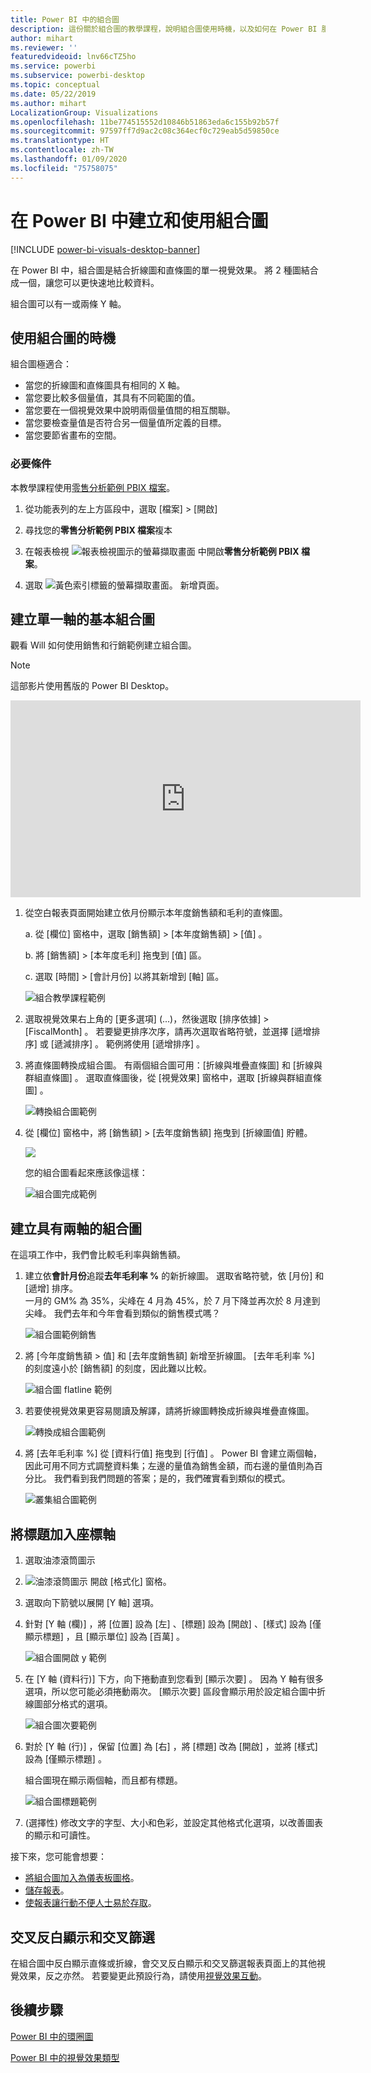 ```yaml
---
title: Power BI 中的組合圖
description: 這份關於組合圖的教學課程，說明組合圖使用時機，以及如何在 Power BI 服務與 Desktop 中建置。
author: mihart
ms.reviewer: ''
featuredvideoid: lnv66cTZ5ho
ms.service: powerbi
ms.subservice: powerbi-desktop
ms.topic: conceptual
ms.date: 05/22/2019
ms.author: mihart
LocalizationGroup: Visualizations
ms.openlocfilehash: 11be774515552d10846b51863eda6c155b92b57f
ms.sourcegitcommit: 97597ff7d9ac2c08c364ecf0c729eab5d59850ce
ms.translationtype: HT
ms.contentlocale: zh-TW
ms.lasthandoff: 01/09/2020
ms.locfileid: "75758075"
---
```

# <a name="create-and-use-combo-charts-in-power-bi"></a>在 Power BI 中建立和使用組合圖

[!INCLUDE [power-bi-visuals-desktop-banner](../includes/power-bi-visuals-desktop-banner.md)]

在 Power BI 中，組合圖是結合折線圖和直條圖的單一視覺效果。 將 2 種圖結合成一個，讓您可以更快速地比較資料。

組合圖可以有一或兩條 Y 軸。

## <a name="when-to-use-a-combo-chart"></a>使用組合圖的時機
組合圖極適合：

* 當您的折線圖和直條圖具有相同的 X 軸。
* 當您要比較多個量值，其具有不同範圍的值。
* 當您要在一個視覺效果中說明兩個量值間的相互關聯。
* 當您要檢查量值是否符合另一個量值所定義的目標。
* 當您要節省畫布的空間。

### <a name="prerequisites"></a>必要條件
本教學課程使用[零售分析範例 PBIX 檔案](https://download.microsoft.com/download/9/6/D/96DDC2FF-2568-491D-AAFA-AFDD6F763AE3/Retail%20Analysis%20Sample%20PBIX.pbix)。

1. 從功能表列的左上方區段中，選取 [檔案]   > [開啟] 
   
2. 尋找您的**零售分析範例 PBIX 檔案**複本

1. 在報表檢視 ![報表檢視圖示的螢幕擷取畫面](media/power-bi-visualization-kpi/power-bi-report-view.png) 中開啟**零售分析範例 PBIX 檔案**。

1. 選取 ![黃色索引標籤的螢幕擷取畫面。](media/power-bi-visualization-kpi/power-bi-yellow-tab.png) 新增頁面。



## <a name="create-a-basic-single-axis-combo-chart"></a>建立單一軸的基本組合圖
觀看 Will 如何使用銷售和行銷範例建立組合圖。
   > [!NOTE]
   > 這部影片使用舊版的 Power BI Desktop。
   > 
   > 
<iframe width="560" height="315" src="https://www.youtube.com/embed/lnv66cTZ5ho?list=PL1N57mwBHtN0JFoKSR0n-tBkUJHeMP2cP" frameborder="0" allowfullscreen></iframe>  

<a name="create"></a>

1. 從空白報表頁面開始建立依月份顯示本年度銷售額和毛利的直條圖。

    a.  從 [欄位] 窗格中，選取 [銷售額]  \> [本年度銷售額]   > [值]  。

    b.  將 [銷售額]  \> [本年度毛利]  拖曳到 [值]  區。

    c. 選取 [時間]  \> [會計月份]  以將其新增到 [軸]  區。

    ![組合教學課程範例](media/power-bi-visualization-combo-chart/combotutorial1new.png)
5. 選取視覺效果右上角的 [更多選項]  (...)，然後選取 [排序依據] > [FiscalMonth]  。 若要變更排序次序，請再次選取省略符號，並選擇 [遞增排序]  或 [遞減排序]  。 範例將使用 [遞增排序]  。

6. 將直條圖轉換成組合圖。 有兩個組合圖可用：[折線與堆疊直條圖]  和 [折線與群組直條圖]  。 選取直條圖後，從 [視覺效果]  窗格中，選取 [折線與群組直條圖]  。

    ![轉換組合圖範例](media/power-bi-visualization-combo-chart/converttocombo-new2.png)
7. 從 [欄位]  窗格中，將 [銷售額]  \> [去年度銷售額]  拖曳到 [折線圖值]  貯體。

   ![](media/power-bi-visualization-combo-chart/linevaluebucket.png)

   您的組合圖看起來應該像這樣：

   ![組合圖完成範例](media/power-bi-visualization-combo-chart/combochartdone-new.png)

## <a name="create-a-combo-chart-with-two-axes"></a>建立具有兩軸的組合圖
在這項工作中，我們會比較毛利率與銷售額。

1. 建立依**會計月份**追蹤**去年毛利率 %** 的新折線圖。 選取省略符號，依 [月份]  和 [遞增]  排序。  
一月的 GM% 為 35%，尖峰在 4 月為 45%，於 7 月下降並再次於 8 月達到尖峰。 我們去年和今年會看到類似的銷售模式嗎？

   ![組合圖範例銷售](media/power-bi-visualization-combo-chart/combo1-new.png)
2. 將 [今年度銷售額 > 值]  和 [去年度銷售額]  新增至折線圖。 [去年毛利率 %]  的刻度遠小於 [銷售額]  的刻度，因此難以比較。      

   ![組合圖 flatline 範例](media/power-bi-visualization-combo-chart/flatline-new.png)
3. 若要使視覺效果更容易閱讀及解譯，請將折線圖轉換成折線與堆疊直條圖。

   ![轉換成組合圖範例](media/power-bi-visualization-combo-chart/converttocombo-new.png)

4. 將 [去年毛利率 %]  從 [資料行值]  拖曳到 [行值]  。 Power BI 會建立兩個軸，因此可用不同方式調整資料集；左邊的量值為銷售金額，而右邊的量值則為百分比。 我們看到我們問題的答案；是的，我們確實看到類似的模式。

   ![叢集組合圖範例](media/power-bi-visualization-combo-chart/power-bi-clustered-combo.png)    

## <a name="add-titles-to-the-axes"></a>將標題加入座標軸
1. 選取油漆滾筒圖示 
1. ![油漆滾筒圖示](media/power-bi-visualization-combo-chart/power-bi-paintroller.png) 開啟 [格式化] 窗格。
1. 選取向下箭號以展開 [Y 軸]  選項。
1. 針對 [Y 軸 (欄)]  ，將 [位置]  設為 [左]  、[標題]  設為 [開啟]  、[樣式]  設為 [僅顯示標題]  ，且 [顯示單位]  設為 [百萬]  。

   ![組合圖開啟 y 範例](media/power-bi-visualization-combo-chart/power-bi-open-y.png)
4. 在 [Y 軸 (資料行)]  下方，向下捲動直到您看到 [顯示次要]  。 因為 Y 軸有很多選項，所以您可能必須捲動兩次。 [顯示次要] 區段會顯示用於設定組合圖中折線圖部分格式的選項。

   ![組合圖次要範例](media/power-bi-visualization-combo-chart/power-bi-secondary.png)
5. 對於 [Y 軸 (行)]  ，保留 [位置]  為 [右]  ，將 [標題]  改為 [開啟]  ，並將 [樣式]  設為 [僅顯示標題]  。

   組合圖現在顯示兩個軸，而且都有標題。

   ![組合圖標題範例](media/power-bi-visualization-combo-chart/power-bi-2-titles.png)

6. (選擇性) 修改文字的字型、大小和色彩，並設定其他格式化選項，以改善圖表的顯示和可讀性。

接下來，您可能會想要：

* [將組合圖加入為儀表板圖格](../service-dashboard-tiles.md)。
* [儲存報表](../service-report-save.md)。
* [使報表讓行動不便人士易於存取](../desktop-accessibility.md)。

## <a name="cross-highlighting-and-cross-filtering"></a>交叉反白顯示和交叉篩選

在組合圖中反白顯示直條或折線，會交叉反白顯示和交叉篩選報表頁面上的其他視覺效果，反之亦然。 若要變更此預設行為，請使用[視覺效果互動](../service-reports-visual-interactions.md)。

## <a name="next-steps"></a>後續步驟

[Power BI 中的環圈圖](power-bi-visualization-doughnut-charts.md)

[Power BI 中的視覺效果類型](power-bi-visualization-types-for-reports-and-q-and-a.md)
